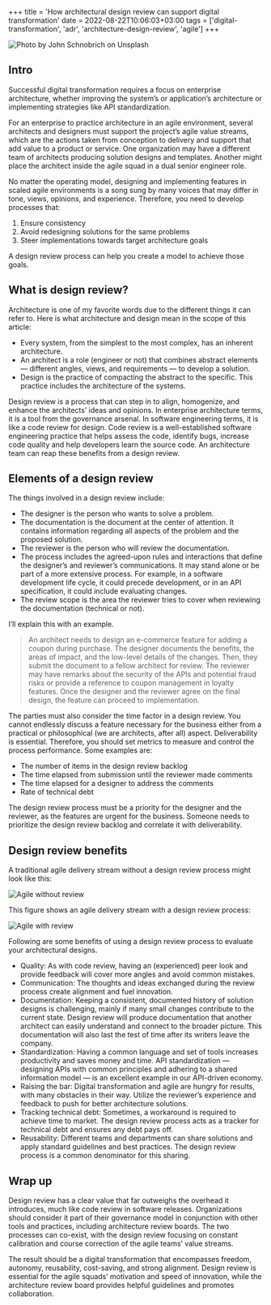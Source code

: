 +++
title = 'How architectural design review can support digital transformation'
date = 2022-08-22T10:06:03+03:00
tags = ['digital-transformation', 'adr', 'architecture-design-review', 'agile']
+++

![Photo by John Schnobrich on Unsplash](/posts/2022/08/22/how-architecture-design-review-can-support-digital-transformation.webp "Photo by John Schnobrich on Unsplash")

## Intro

Successful digital transformation requires a focus on enterprise architecture, whether improving the system’s or application’s architecture or implementing strategies like API standardization.

For an enterprise to practice architecture in an agile environment, several architects and designers must support the project’s agile value streams, which are the actions taken from conception to delivery and support that add value to a product or service. One organization may have a different team of architects producing solution designs and templates. Another might place the architect inside the agile squad in a dual senior engineer role.

No matter the operating model, designing and implementing features in scaled agile environments is a song sung by many voices that may differ in tone, views, opinions, and experience. Therefore, you need to develop processes that:

1. Ensure consistency
2. Avoid redesigning solutions for the same problems
3. Steer implementations towards target architecture goals

A design review process can help you create a model to achieve those goals.

## What is design review?

Architecture is one of my favorite words due to the different things it can refer to. Here is what architecture and design mean in the scope of this article:

* Every system, from the simplest to the most complex, has an inherent architecture.
* An architect is a role (engineer or not) that combines abstract elements — different angles, views, and requirements — to develop a solution.
* Design is the practice of compacting the abstract to the specific. This practice includes the architecture of the systems.

Design review is a process that can step in to align, homogenize, and enhance the architects’ ideas and opinions. In enterprise architecture terms, it is a tool from the governance arsenal. In software engineering terms, it is like a code review for design. Code review is a well-established software engineering practice that helps assess the code, identify bugs, increase code quality and help developers learn the source code. An architecture team can reap these benefits from a design review.

## Elements of a design review

The things involved in a design review include:

* The designer is the person who wants to solve a problem.
* The documentation is the document at the center of attention. It contains information regarding all aspects of the problem and the proposed solution.
* The reviewer is the person who will review the documentation.
* The process includes the agreed-upon rules and interactions that define the designer’s and reviewer’s communications. It may stand alone or be part of a more extensive process. For example, in a software development life cycle, it could precede development, or in an API specification, it could include evaluating changes.
* The review scope is the area the reviewer tries to cover when reviewing the documentation (technical or not).

I’ll explain this with an example.

>An architect needs to design an e-commerce feature for adding a coupon during purchase. The designer documents the benefits, the areas of impact, and the low-level details of the changes. Then, they submit the document to a fellow architect for review. The reviewer may have remarks about the security of the APIs and potential fraud risks or provide a reference to coupon management in loyalty features. Once the designer and the reviewer agree on the final design, the feature can proceed to implementation.

The parties must also consider the time factor in a design review. You cannot endlessly discuss a feature necessary for the business either from a practical or philosophical (we are architects, after all) aspect. Deliverability is essential. Therefore, you should set metrics to measure and control the process performance. Some examples are:

* The number of items in the design review backlog
* The time elapsed from submission until the reviewer made comments
* The time elapsed for a designer to address the comments
* Rate of technical debt

The design review process must be a priority for the designer and the reviewer, as the features are urgent for the business. Someone needs to prioritize the design review backlog and correlate it with deliverability.

## Design review benefits

A traditional agile delivery stream without a design review process might look like this:

![Agile without review](/posts/2022/08/22/agile-without-review.jpg "Agile without review")

This figure shows an agile delivery stream with a design review process:

![Agile with review](/posts/2022/08/22/agile-with-review.jpg "Agile with review")

Following are some benefits of using a design review process to evaluate your architectural designs.

* Quality: As with code review, having an (experienced) peer look and provide feedback will cover more angles and avoid common mistakes.
* Communication: The thoughts and ideas exchanged during the review process create alignment and fuel innovation.
* Documentation: Keeping a consistent, documented history of solution designs is challenging, mainly if many small changes contribute to the current state. Design review will produce documentation that another architect can easily understand and connect to the broader picture. This documentation will also last the test of time after its writers leave the company.
* Standardization: Having a common language and set of tools increases productivity and saves money and time. API standardization — designing APIs with common principles and adhering to a shared information model — is an excellent example in our API-driven economy.
* Raising the bar: Digital transformation and agile are hungry for results, with many obstacles in their way. Utilize the reviewer’s experience and feedback to push for better architecture solutions.
* Tracking technical debt: Sometimes, a workaround is required to achieve time to market. The design review process acts as a tracker for technical debt and ensures any debt pays off.
* Reusability: Different teams and departments can share solutions and apply standard guidelines and best practices. The design review process is a common denominator for this sharing.

## Wrap up

Design review has a clear value that far outweighs the overhead it introduces, much like code review in software releases. Organizations should consider it part of their governance model in conjunction with other tools and practices, including architecture review boards. The two processes can co-exist, with the design review focusing on constant calibration and course correction of the agile teams’ value streams.

The result should be a digital transformation that encompasses freedom, autonomy, reusability, cost-saving, and strong alignment. Design review is essential for the agile squads’ motivation and speed of innovation, while the architecture review board provides helpful guidelines and promotes collaboration.